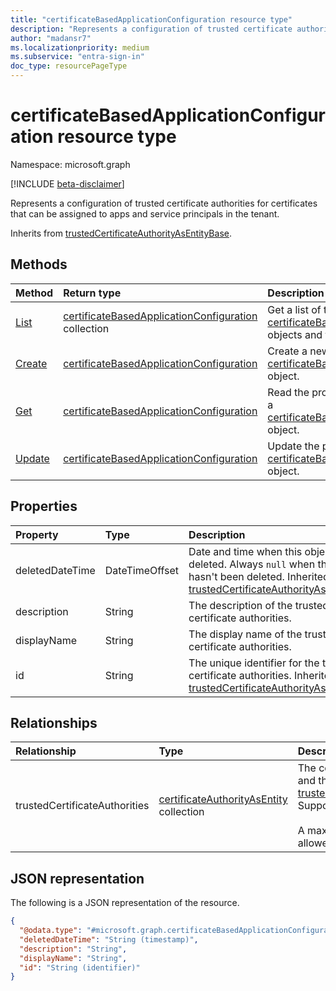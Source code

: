 ```yaml
---
title: "certificateBasedApplicationConfiguration resource type"
description: "Represents a configuration of trusted certificate authorities for certificates that can be assigned to apps and service principals in the tenant."
author: "madansr7"
ms.localizationpriority: medium
ms.subservice: "entra-sign-in"
doc_type: resourcePageType
---
```


# certificateBasedApplicationConfiguration resource type

Namespace: microsoft.graph

[!INCLUDE [beta-disclaimer](../../includes/beta-disclaimer.md)]

Represents a configuration of trusted certificate authorities for certificates that can be assigned to apps and service principals in the tenant.

Inherits from [trustedCertificateAuthorityAsEntityBase](../resources/trustedcertificateauthorityasentitybase.md).

## Methods

|Method|Return type|Description|
|:---|:---|:---|
|[List](../api/certificateauthoritypath-list-certificatebasedapplicationconfigurations.md)|[certificateBasedApplicationConfiguration](../resources/certificatebasedapplicationconfiguration.md) collection|Get a list of the [certificateBasedApplicationConfiguration](../resources/certificatebasedapplicationconfiguration.md) objects and their properties.|
|[Create](../api/certificateauthoritypath-post-certificatebasedapplicationconfigurations.md)|[certificateBasedApplicationConfiguration](../resources/certificatebasedapplicationconfiguration.md)|Create a new [certificateBasedApplicationConfiguration](../resources/certificatebasedapplicationconfiguration.md) object.|
|[Get](../api/certificatebasedapplicationconfiguration-get.md)|[certificateBasedApplicationConfiguration](../resources/certificatebasedapplicationconfiguration.md)|Read the properties and relationships of a [certificateBasedApplicationConfiguration](../resources/certificatebasedapplicationconfiguration.md) object.|
|[Update](../api/certificatebasedapplicationconfiguration-update.md)|[certificateBasedApplicationConfiguration](../resources/certificatebasedapplicationconfiguration.md)|Update the properties of a [certificateBasedApplicationConfiguration](../resources/certificatebasedapplicationconfiguration.md) object.|

## Properties

|Property|Type|Description|
|:---|:---|:---|
|deletedDateTime|DateTimeOffset|Date and time when this object was deleted. Always `null` when the object hasn't been deleted. Inherited from [trustedCertificateAuthorityAsEntityBase](../resources/trustedcertificateauthorityasentitybase.md).|
|description|String|The description of the trusted certificate authorities.|
|displayName|String|The display name of the trusted certificate authorities.|
|id|String|The unique identifier for the trusted certificate authorities. Inherited from [trustedCertificateAuthorityAsEntityBase](../resources/trustedcertificateauthorityasentitybase.md).|

## Relationships

|Relationship|Type|Description|
|:---|:---|:---|
|trustedCertificateAuthorities|[certificateAuthorityAsEntity](../resources/certificateauthorityasentity.md) collection|The collection of certificate authorities and their configuration. Inherited from [trustedCertificateAuthorityAsEntityBase](../resources/trustedcertificateauthorityasentitybase.md). Supports `$expand`. <br/><br/> A maximum of 10 trusted authorities are allowed in this collection.|

## JSON representation

The following is a JSON representation of the resource.

<!-- {
  "blockType": "resource",
  "keyProperty": "id",
  "@odata.type": "microsoft.graph.certificateBasedApplicationConfiguration",
  "baseType": "microsoft.graph.trustedCertificateAuthorityAsEntityBase",
  "openType": false
}
-->
``` json
{
  "@odata.type": "#microsoft.graph.certificateBasedApplicationConfiguration",
  "deletedDateTime": "String (timestamp)",
  "description": "String",
  "displayName": "String",
  "id": "String (identifier)"
}
```
